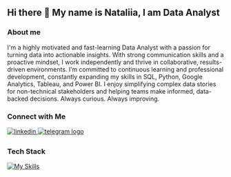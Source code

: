 ## Hi there 👋 My name is Nataliia, I am Data Analyst

### About me

I'm a highly motivated and fast-learning Data Analyst with a passion for turning data into actionable insights. With strong communication skills and a proactive mindset, I work independently and thrive in collaborative, results-driven environments.
I’m committed to continuous learning and professional development, constantly expanding my skills in SQL, Python, Google Analytics, Tableau, and Power BI. I enjoy simplifying complex data stories for non-technical stakeholders and helping teams make informed, data-backed decisions.
Always curious. Always improving.

### Connect with Me

<a href="https://linkedin.com/in/natalia-yarema" target="_blank">
<img src=https://img.shields.io/badge/linkedin-%231E77B5.svg?&style=for-the-badge&logo=linkedin&logoColor=white alt=linkedin style="margin-bottom: 5px;" /></a><a href="http://t.me/Nataliya_Yarema" target="_blank">
    <img src="https://img.shields.io/static/v1?message=Telegram&logo=telegram&label=&color=2CA5E0&logoColor=white&labelColor=&style=for-the-badge"  alt="telegram logo" style="margin-bottom: 5px;"  />
  </a>

### Tech Stack


[![My Skills](https://skillicons.dev/icons?i=python,r,sqlite,tableau,powerbi,anaconda,jupyter,github,gdocs)](https://skillicons.dev)

